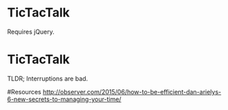 # TicTacTalk

Requires jQuery.
# TicTacTalk

TLDR;
Interruptions are bad.


#Resources
http://observer.com/2015/06/how-to-be-efficient-dan-arielys-6-new-secrets-to-managing-your-time/

